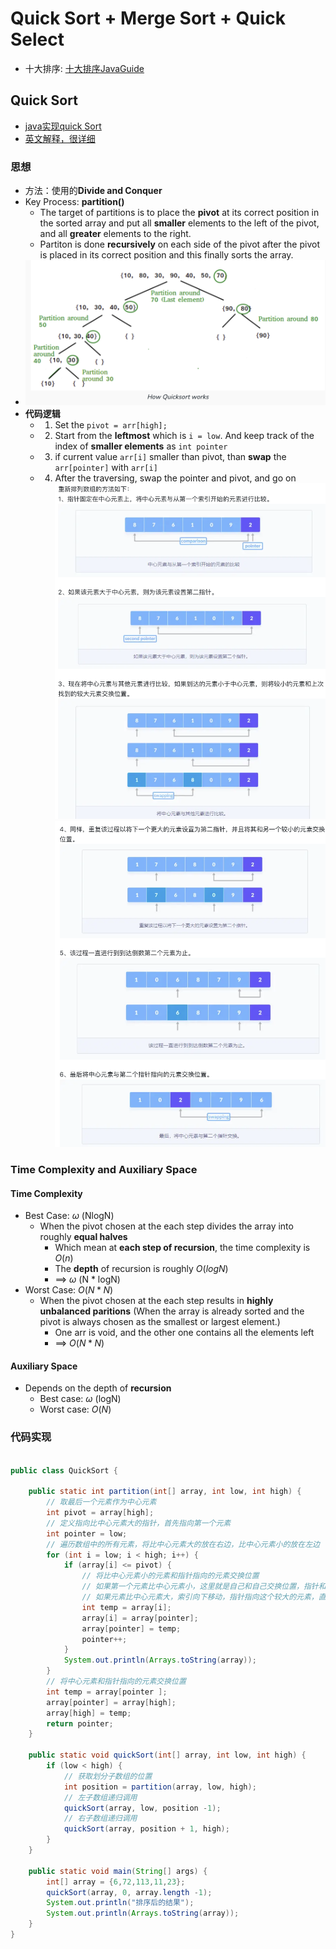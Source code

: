 # Quick Sort + Merge Sort + Quick Select
* 十大排序: [十大排序JavaGuide](https://javaguide.cn/cs-basics/algorithms/10-classical-sorting-algorithms.html#%E4%BB%A3%E7%A0%81%E5%AE%9E%E7%8E%B0-5)
## Quick Sort
* [java实现quick Sort](https://segmentfault.com/a/1190000040022056)
* [英文解释，很详细](https://www.geeksforgeeks.org/quick-sort/)
### 思想
* 方法：使用的**Divide and Conquer**
* Key Process: **partition()**
  * The target of partitions is to place the **pivot** at its correct position in the sorted array and put all **smaller** elements to the left of the pivot, and all **greater** elements to the right. 
  * Partiton is done **recursively** on each side of the pivot after the pivot is placed in its correct position and this finally sorts the array.
* ![image](./img/quicksort_1.png)
* **代码逻辑**
  * 1. Set the `pivot = arr[high];`
  * 2. Start from the **leftmost** which is `i = low`. And keep track of the index of **smaller elements** as `int pointer`
  * 3. if current value `arr[i]` smaller than pivot, than **swap** the `arr[pointer]` with `arr[i]`  
  * 4. After the traversing, swap the pointer and pivot, and go on
![image](./img/quicksort_2.png)
![image](./img/quicksort_3.png)
### Time Complexity and Auxiliary Space
#### Time Complexity
* Best Case: $\omega$ (NlogN)
  * When the pivot chosen at the each step divides the array into roughly **equal halves**
    * Which mean at **each step of recursion**, the time complexity is $O(n)$
    * The **depth** of recursion is roughly $O(logN)$
    *  ==> $\omega$ (N * logN)
* Worst Case: $O(N * N)$
  * When the pivot chosen at the each step results in **highly unbalanced paritions** (When the array is already sorted and the pivot is always chosen as the smallest or largest element.)
    * One arr is void, and the other one contains all the elements left
    * ==> $O(N * N)$
#### Auxiliary Space
* Depends on the depth of **recursion**
  * Best case: $\omega$ (logN)
  * Worst case: $O(N)$
### 代码实现
```java

public class QuickSort {

    public static int partition(int[] array, int low, int high) {
        // 取最后一个元素作为中心元素
        int pivot = array[high];
        // 定义指向比中心元素大的指针，首先指向第一个元素
        int pointer = low;
        // 遍历数组中的所有元素，将比中心元素大的放在右边，比中心元素小的放在左边
        for (int i = low; i < high; i++) {
            if (array[i] <= pivot) {
                // 将比中心元素小的元素和指针指向的元素交换位置
                // 如果第一个元素比中心元素小，这里就是自己和自己交换位置，指针和索引都向下一位移动
                // 如果元素比中心元素大，索引向下移动，指针指向这个较大的元素，直到找到比中心元素小的元素，并交换位置，指针向下移动
                int temp = array[i];
                array[i] = array[pointer];
                array[pointer] = temp;
                pointer++;
            }
            System.out.println(Arrays.toString(array));
        }
        // 将中心元素和指针指向的元素交换位置
        int temp = array[pointer ];
        array[pointer] = array[high];
        array[high] = temp;
        return pointer;
    }

    public static void quickSort(int[] array, int low, int high) {
        if (low < high) {
            // 获取划分子数组的位置
            int position = partition(array, low, high);
            // 左子数组递归调用
            quickSort(array, low, position -1);
            // 右子数组递归调用
            quickSort(array, position + 1, high);
        }
    }

    public static void main(String[] args) {
        int[] array = {6,72,113,11,23};
        quickSort(array, 0, array.length -1);
        System.out.println("排序后的结果");
        System.out.println(Arrays.toString(array));
    }
}
```